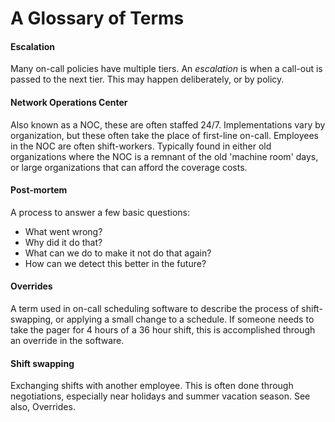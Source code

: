 # A Glossary of Terms

#### Escalation
Many on-call policies have multiple tiers. An *escalation* is when a call-out
is passed to the next tier. This may happen deliberately, or by policy.

#### Network Operations Center
Also known as a NOC, these are often staffed 24/7. Implementations vary by organization,
but these often take the place of first-line on-call. Employees in the NOC are often
shift-workers. Typically found in either old organizations where the NOC is a remnant of
the old 'machine room' days, or large organizations that can afford the coverage costs.

#### Post-mortem
A process to answer a few basic questions:
* What went wrong?
* Why did it do that?
* What can we do to make it not do that again?
* How can we detect this better in the future?

#### Overrides
A term used in on-call scheduling software to describe the process of shift-swapping,
or applying a small change to a schedule. If someone needs to take the pager for
4 hours of a 36 hour shift, this is accomplished through an override in the software.

#### Shift swapping
Exchanging shifts with another employee. This is often done through negotiations, especially
near holidays and summer vacation season. See also, Overrides.

